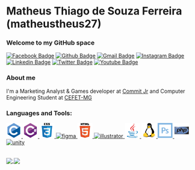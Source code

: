 # Matheus Thiago de Souza Ferreira (matheustheus27)
### Welcome to my GitHub space

[![Facebook Badge](https://img.shields.io/badge/-Facebook-0000CD?style=flat&labelColor=0000CD&logo=facebook&logoColor=white&link=https://www.facebook.com/matheustheus27)](https://www.facebook.com/matheustheus27)
[![Github Badge](https://img.shields.io/badge/-Github-0000CD?style=flat&labelColor=0000CD&logo=Github&logoColor=white&link=https://github.com/matheustheus27)](https://github.com/matheustheus27)
[![Gmail Badge](https://img.shields.io/badge/-Email-0000CD?style=flat&labelColor=0000CD&logo=gmail&logoColor=white&link=mailto:matheustheus27@gmail.com)](mailto:matheustheus27@gmail.com)
[![Instagram Badge](https://img.shields.io/badge/-Instagram-0000CD?style=flat&labelColor=0000CD&logo=instagram&logoColor=white&link=https://www.instagram.com/matheustheus27/)](https://www.instagram.com/matheustheus27/)
[![Linkedin Badge](https://img.shields.io/badge/-LinkedIn-0000CD?style=flat&labelColor=0000CD&logo=Linkedin&logoColor=white&link=https://www.linkedin.com/in/matheusthiago/)](https://www.linkedin.com/in/matheusthiago/)
[![Twitter Badge](https://img.shields.io/badge/-Twitter-0000CD?style=flat&labelColor=0000CD&logo=twitter&logoColor=white&link=https://twitter.com/matheustheus27)](https://twitter.com/matheustheus27)
[![Youtube Badge](https://img.shields.io/badge/-YouTube-0000CD?style=flat&labelColor=0000CD&logo=youtube&logoColor=white&link=https://www.youtube.com/c/MatheusThiagoMT)](https://www.youtube.com/c/MatheusThiagoMT)

### About me

I'm a Marketing Analyst & Games developer at [Commit Jr](https://commitjr.com/) and Computer Engineering Student at [CEFET-MG](https://www.cefetmg.br/)


<h3 align="left">Languages and Tools:</h3>
<p align="left"> <a href="https://www.cprogramming.com/" target="_blank"> <img src="https://raw.githubusercontent.com/devicons/devicon/master/icons/c/c-original.svg" alt="c" width="40" height="40"/> </a> <a href="https://www.w3schools.com/cs/" target="_blank"> <img src="https://raw.githubusercontent.com/devicons/devicon/master/icons/csharp/csharp-original.svg" alt="csharp" width="40" height="40"/> </a> <a href="https://www.w3schools.com/css/" target="_blank"> <img src="https://raw.githubusercontent.com/devicons/devicon/master/icons/css3/css3-original-wordmark.svg" alt="css3" width="40" height="40"/> </a> <a href="https://www.figma.com/" target="_blank"> <img src="https://www.vectorlogo.zone/logos/figma/figma-icon.svg" alt="figma" width="40" height="40"/> </a> <a href="https://www.w3.org/html/" target="_blank"> <img src="https://raw.githubusercontent.com/devicons/devicon/master/icons/html5/html5-original-wordmark.svg" alt="html5" width="40" height="40"/> </a> <a href="https://www.adobe.com/in/products/illustrator.html" target="_blank"> <img src="https://www.vectorlogo.zone/logos/adobe_illustrator/adobe_illustrator-icon.svg" alt="illustrator" width="40" height="40"/> </a> <a href="https://www.java.com" target="_blank"> <img src="https://raw.githubusercontent.com/devicons/devicon/master/icons/java/java-original.svg" alt="java" width="40" height="40"/> </a> <a href="https://www.linux.org/" target="_blank"> <img src="https://raw.githubusercontent.com/devicons/devicon/master/icons/linux/linux-original.svg" alt="linux" width="40" height="40"/> </a> <a href="https://www.photoshop.com/en" target="_blank"> <img src="https://raw.githubusercontent.com/devicons/devicon/master/icons/photoshop/photoshop-line.svg" alt="photoshop" width="40" height="40"/> </a> <a href="https://www.php.net" target="_blank"> <img src="https://raw.githubusercontent.com/devicons/devicon/master/icons/php/php-original.svg" alt="php" width="40" height="40"/> </a> <a href="https://unity.com/" target="_blank"> <img src="https://www.vectorlogo.zone/logos/unity3d/unity3d-icon.svg" alt="unity" width="40" height="40"/> </a> </p>
<br>

<a href="https://github-readme-stats.vercel.app/api?username=matheustheus27&layout=compact&theme=github_dark&show_icons=true">
  <img align="center" height="150" src="https://github-readme-stats.vercel.app/api?username=matheustheus27&layout=compact&theme=github_dark&show_icons=true" />
</a>  
<a href="https://github-readme-stats.vercel.app/api/top-langs/?username=matheustheus27&layout=compact&theme=github_dark&show_icons=true">
  <img align="center" height="150" src="https://github-readme-stats.vercel.app/api/top-langs/?username=matheustheus27&layout=compact&theme=github_dark&show_icons=true" />
</a>
